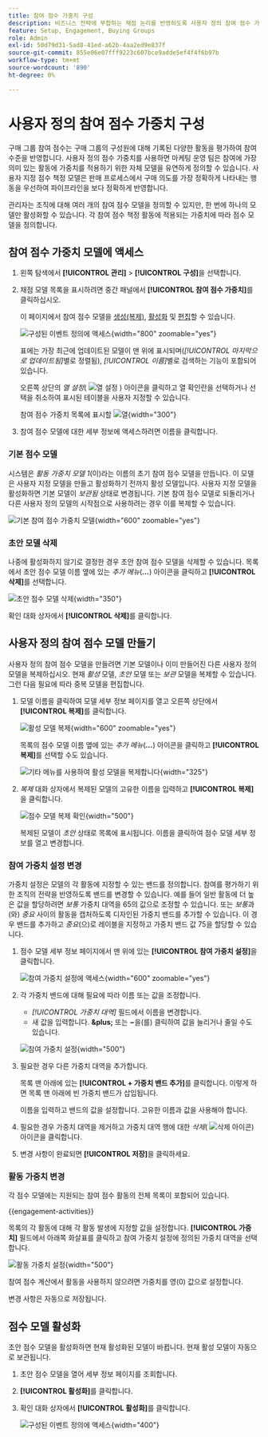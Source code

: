 ```yaml
---
title: 참여 점수 가중치 구성
description: 비즈니스 전략에 부합하는 채점 논리를 반영하도록 사용자 정의 참여 점수 가중치를 구성하는 방법에 대해 알아봅니다.
feature: Setup, Engagement, Buying Groups
role: Admin
exl-id: 50d79d31-5ad8-41ed-a62b-4aa2ed9e837f
source-git-commit: 855e06e07fff9223c607bce9adde5ef4f4f6b97b
workflow-type: tm+mt
source-wordcount: '890'
ht-degree: 0%

---
```


# 사용자 정의 참여 점수 가중치 구성

구매 그룹 참여 점수는 구매 그룹의 구성원에 대해 기록된 다양한 활동을 평가하여 참여 수준을 반영합니다. 사용자 정의 점수 가중치를 사용하면 마케팅 운영 팀은 참여에 가장 의미 있는 활동에 가중치를 적용하기 위한 자체 모델을 유연하게 정의할 수 있습니다. 사용자 지정 점수 책정 모델은 판매 프로세스에서 구매 의도를 가장 정확하게 나타내는 행동을 우선하여 파이프라인을 보다 정확하게 반영합니다.

관리자는 조직에 대해 여러 개의 참여 점수 모델을 정의할 수 있지만, 한 번에 하나의 모델만 활성화할 수 있습니다. 각 참여 점수 책정 활동에 적용되는 가중치에 따라 점수 모델을 정의합니다.

## 참여 점수 가중치 모델에 액세스

1. 왼쪽 탐색에서 **[!UICONTROL 관리]** > **[!UICONTROL 구성]**&#x200B;을 선택합니다.

1. 채점 모델 목록을 표시하려면 중간 패널에서 **[!UICONTROL 참여 점수 가중치]**&#x200B;를 클릭하십시오.

   이 페이지에서 참여 점수 모델을 [생성(복제)](#create-an-engagement-score-model), [활성화](#activate-a-score-model) 및 [편집](#change-the-engagement-weighting-settings)할 수 있습니다.

   ![구성된 이벤트 정의에 액세스](./assets/configuration-engagement-scoring-list.png){width="800" zoomable="yes"}

   표에는 가장 최근에 업데이트된 모델이 맨 위에 표시되며(_[!UICONTROL 마지막으로 업데이트됨]_&#x200B;별로 정렬됨), _[!UICONTROL 이름]_&#x200B;별로 검색하는 기능이 포함되어 있습니다.

   오른쪽 상단의 _열 설정_( ![열 설정](../assets/do-not-localize/icon-column-settings.svg) ) 아이콘을 클릭하고 열 확인란을 선택하거나 선택을 취소하여 표시된 테이블을 사용자 지정할 수 있습니다.

   참여 점수 가중치 목록에 표시할 ![열](./assets/configuration-engagement-scoring-list-columns.png){width="300"}

1. 참여 점수 모델에 대한 세부 정보에 액세스하려면 이름을 클릭합니다.

### 기본 점수 모델

시스템은 _활동 가중치 모델 1_(이)라는 이름의 초기 참여 점수 모델을 만듭니다. 이 모델은 사용자 지정 모델을 만들고 활성화하기 전까지 활성 모델입니다. 사용자 지정 모델을 활성화하면 기본 모델이 _보관됨_ 상태로 변경됩니다. 기본 참여 점수 모델로 되돌리거나 다른 사용자 정의 모델의 시작점으로 사용하려는 경우 이를 복제할 수 있습니다.

![기본 참여 점수 가중치 모델](./assets/configuration-engagement-scoring-model-default.png){width="600" zoomable="yes"}

### 초안 모델 삭제

나중에 활성화하지 않기로 결정한 경우 초안 참여 점수 모델을 삭제할 수 있습니다. 목록에서 초안 점수 모델 이름 옆에 있는 _추가 메뉴_(***...***) 아이콘을 클릭하고 **[!UICONTROL 삭제]**&#x200B;를 선택합니다.

![초안 점수 모델 삭제](./assets/configuration-engagement-scoring-model-more-delete.png){width="350"}

확인 대화 상자에서 **[!UICONTROL 삭제]**&#x200B;를 클릭합니다.

## 사용자 정의 참여 점수 모델 만들기

사용자 정의 참여 점수 모델을 만들려면 기본 모델이나 이미 만들어진 다른 사용자 정의 모델을 복제하십시오. 현재 _활성_ 모델, _초안_ 모델 또는 _보관_ 모델을 복제할 수 있습니다. 그런 다음 필요에 따라 중복 모델을 편집합니다.

1. 모델 이름을 클릭하여 모델 세부 정보 페이지를 열고 오른쪽 상단에서 **[!UICONTROL 복제]**&#x200B;를 클릭합니다.

   ![활성 모델 복제](./assets/configuration-engagement-scoring-model-duplicate.png){width="600" zoomable="yes"}

   목록의 점수 모델 이름 옆에 있는 _추가 메뉴_(***...***) 아이콘을 클릭하고 **[!UICONTROL 복제]**&#x200B;를 선택할 수도 있습니다.

   ![기타 메뉴를 사용하여 활성 모델을 복제합니다](./assets/configuration-engagement-scoring-model-more-duplicate.png){width="325"}

1. _복제_ 대화 상자에서 복제된 모델의 고유한 이름을 입력하고 **[!UICONTROL 복제]**&#x200B;을 클릭합니다.

   ![점수 모델 복제 확인](./assets/configuration-engagement-scoring-model-duplicate-dialog.png){width="500"}

   복제된 모델이 _초안_ 상태로 목록에 표시됩니다. 이름을 클릭하여 점수 모델 세부 정보를 열고 변경합니다.

### 참여 가중치 설정 변경

가중치 설정은 모델의 각 활동에 지정할 수 있는 밴드를 정의합니다. 참여를 평가하기 위한 조직의 전략을 반영하도록 밴드를 변경할 수 있습니다. 예를 들어 일반 활동에 더 높은 값을 할당하려면 _보통_ 가중치 대역을 65의 값으로 조정할 수 있습니다. 또는 _보통_&#x200B;과(와) _중요_ 사이의 활동을 캡처하도록 디자인된 가중치 밴드를 추가할 수 있습니다. 이 경우 밴드를 추가하고 _중요_(으)로 레이블을 지정하고 가중치 밴드 값 75을 할당할 수 있습니다.

1. 점수 모델 세부 정보 페이지에서 맨 위에 있는 **[!UICONTROL 참여 가중치 설정]**&#x200B;을 클릭합니다.

   ![참여 가중치 설정에 액세스](./assets/configuration-engagement-scoring-model-weight-settings-button.png){width="600" zoomable="yes"}

1. 각 가중치 밴드에 대해 필요에 따라 이름 또는 값을 조정합니다.

   * _[!UICONTROL 가중치 대역]_ 필드에서 이름을 변경합니다.
   * 새 값을 입력합니다. **&amp;plus;** 또는 **−**&#x200B;을(를) 클릭하여 값을 늘리거나 줄일 수도 있습니다.

   ![참여 가중치 설정](./assets/configuration-engagement-scoring-model-weight-settings.png){width="500"}

1. 필요한 경우 다른 가중치 대역을 추가합니다.

   목록 맨 아래에 있는 **[!UICONTROL + 가중치 밴드 추가]**&#x200B;를 클릭합니다. 이렇게 하면 목록 맨 아래에 빈 가중치 밴드가 삽입됩니다.

   이름을 입력하고 밴드의 값을 설정합니다. 고유한 이름과 값을 사용해야 합니다.

1. 필요한 경우 가중치 대역을 제거하고 가중치 대역 행에 대한 _삭제_( ![삭제 아이콘](../assets/do-not-localize/icon-delete-outline.svg)) 아이콘을 클릭합니다.

1. 변경 사항이 완료되면 **[!UICONTROL 저장]**&#x200B;을 클릭하세요.

### 활동 가중치 변경

각 점수 모델에는 지원되는 참여 점수 활동의 전체 목록이 포함되어 있습니다.

{{engagement-activities}}

목록의 각 활동에 대해 각 활동 발생에 지정할 값을 설정합니다. **[!UICONTROL 가중치]** 필드에서 아래쪽 화살표를 클릭하고 참여 가중치 설정에 정의된 가중치 대역을 선택합니다.

![활동 가중치 설정](./assets/configuration-engagement-scoring-model-set-activity-weighting.png){width="500"}

참여 점수 계산에서 활동을 사용하지 않으려면 가중치를 영(0) 값으로 설정합니다.

변경 사항은 자동으로 저장됩니다.

## 점수 모델 활성화

초안 점수 모델을 활성화하면 현재 활성화된 모델이 바뀝니다. 현재 활성 모델이 자동으로 보관됩니다.

1. 초안 점수 모델을 열어 세부 정보 페이지를 조회합니다.

1. **[!UICONTROL 활성화]**&#x200B;를 클릭합니다.

1. 확인 대화 상자에서 **[!UICONTROL 활성화]**&#x200B;를 클릭합니다.

   ![구성된 이벤트 정의에 액세스](./assets/configuration-engagement-scoring-activate-dialog.png){width="400"}
